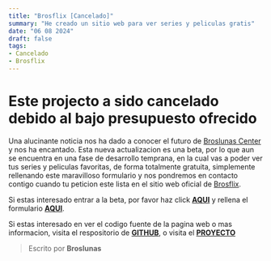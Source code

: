 ```yaml
---
title: "Brosflix [Cancelado]"
summary: "He creado un sitio web para ver series y peliculas gratis"
date: "06 08 2024"
draft: false
tags:
- Cancelado
- Brosflix
---
```

# Este projecto a sido cancelado debido al bajo presupuesto ofrecido

Una alucinante noticia nos ha dado a conocer el futuro de [Broslunas Center](/) y nos ha encantado. Esta nueva actualizacion es una beta, por lo que aun se encuentra en una fase de desarrollo temprana, en la cual vas a poder ver tus series y peliculas favoritas, de forma totalmente gratuita, simplemente rellenando este maravilloso formulario y nos pondremos en contacto contigo cuando tu peticion este lista en el sitio web oficial de [Brosflix](https://brosflix.vercel.app).

Si estas interesado entrar a la beta, por favor haz click [**AQUI**](https://brosflix.vercel.app) y rellena el formulario [**AQUI**](/contacto).

Si estas interesado en ver el codigo fuente de la pagina web o mas informacion, visita el respositorio de [**GITHUB**](https://github.com/Broslunas/brosflix), o visita el [**PROYECTO**](/projects/brosflix)

> Escrito por **Broslunas**